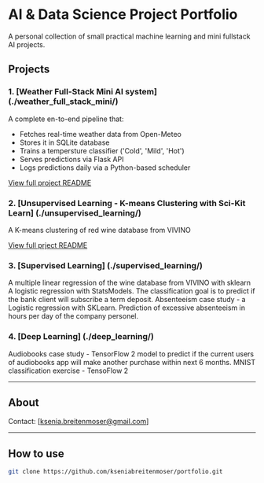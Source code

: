 # AI & Data Science Project Portfolio

A personal collection of small practical machine learning and mini fullstack AI projects.
## Projects
### 1. [Weather Full-Stack Mini AI system] (./weather_full_stack_mini/)
A complete en-to-end pipeline that:
- Fetches real-time weather data from Open-Meteo
- Stores it in SQLite database
- Trains a tempersture classifier ('Cold', 'Mild', 'Hot')
- Serves predictions via Flask API
- Logs predictions daily via a Python-based scheduler

[View full project README](./weather_full_stack_mini/README.md)

### 2. [Unsupervised Learning - K-means Clustering with Sci-Kit Learn] (./unsupervised_learning/)
A K-means clustering of red wine database from VIVINO

[View full prject README](./unsupervised_learning/README.md)

### 3. [Supervised Learning] (./supervised_learning/)
A multiple linear regression of the wine database from VIVINO with sklearn
A logistic regression with StatsModels. The classification goal is to predict if the bank client will subscribe a term deposit.
Absenteeism case study - a Logistic regression with SKLearn. Prediction of excessive absenteeism in hours per day of the company personel.

### 4. [Deep Learning] (./deep_learning/)
Audiobooks case study - TensorFlow 2 model to predict if the current users of audiobooks app will make another purchase within next 6 months.
MNIST classification exercise - TensoFlow 2
___

## About
Contact: [ksenia.breitenmoser@gmail.com]

___

## How to use

```bash
git clone https://github.com/kseniabreitenmoser/portfolio.git


